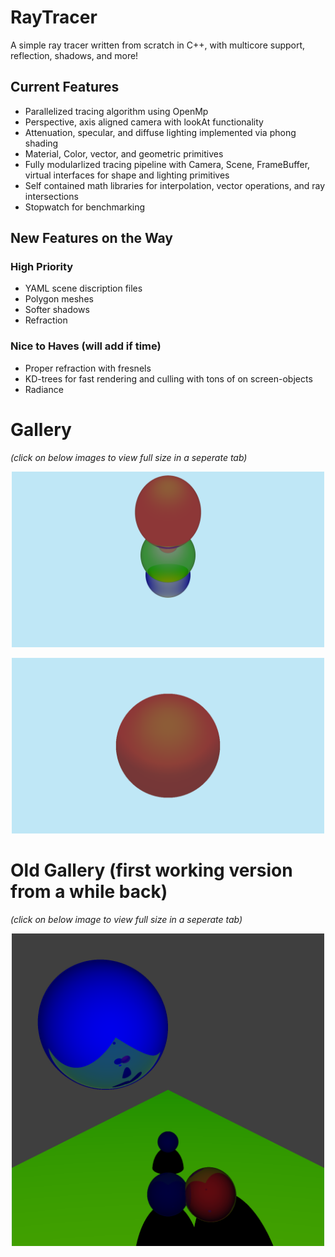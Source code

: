 # RayTracer
A simple ray tracer written from scratch in C++, with multicore support, reflection, shadows, and more!

## Current Features
* Parallelized tracing algorithm using OpenMp
* Perspective, axis aligned camera with lookAt functionality
* Attenuation, specular, and diffuse lighting implemented via phong shading
* Material, Color, vector, and geometric primitives
*	Fully modularlized tracing pipeline with Camera, Scene, FrameBuffer, virtual interfaces for shape and lighting primitives
* Self contained math libraries for interpolation, vector operations, and ray intersections
*	Stopwatch for benchmarking

## New Features on the Way
### High Priority
* YAML scene discription files
* Polygon meshes
* Softer shadows
* Refraction

### Nice to Haves (will add if time)
* Proper refraction with fresnels
* KD-trees for fast rendering and culling with tons of on screen-objects
* Radiance 

# Gallery
*(click on below images to view full size in a seperate tab)*
<p align="center">
  <img src="https://raw.githubusercontent.com/jeffreypersons/Jeff-Images/master/ray-tracing-revamped/scene-front-top.png" alt="Example Scene_front-top-view" width="500"/>
</p>
<p align="center">
  <img src="https://raw.githubusercontent.com/jeffreypersons/Jeff-Images/master/ray-tracing-revamped/scene-top.png" alt="Example Scene_top-view" width="500"/>
</p>


# Old Gallery (first working version from a while back)
*(click on below image to view full size in a seperate tab)*

<p align="center">
  <img src="https://raw.githubusercontent.com/jeffreypersons/Jeff-Images/master/scene.png" alt="Example Scene" width="500"/>
</p>
